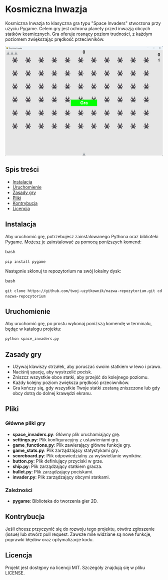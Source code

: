 # Kosmiczna Inwazja

Kosmiczna Inwazja to klasyczna gra typu "Space Invaders" stworzona przy użyciu Pygame. Celem gry jest ochrona planety przed inwazją obcych statków kosmicznych. Gra oferuje rosnący poziom trudności, z każdym poziomem zwiększając prędkość przeciwników.

![Opis obrazka](images/screenshot.png)

## Spis treści
- [Instalacja](#instalacja)
- [Uruchomienie](#uruchomienie)
- [Zasady gry](#zasady-gry)
- [Pliki](#pliki)
- [Kontrybucja](#kontrybucja)
- [Licencja](#licencja)

## Instalacja

Aby uruchomić grę, potrzebujesz zainstalowanego Pythona oraz biblioteki Pygame. Możesz je zainstalować za pomocą poniższych komend:

bash

`pip install pygame`

Następnie sklonuj to repozytorium na swój lokalny dysk:

bash

`git clone https://github.com/twoj-uzytkownik/nazwa-repozytorium.git cd nazwa-repozytorium`

## Uruchomienie

Aby uruchomić grę, po prostu wykonaj poniższą komendę w terminalu, będąc w katalogu projektu:

```bash
python space_invaders.py
```

## Zasady gry

- Używaj klawiszy strzałek, aby poruszać swoim statkiem w lewo i prawo.
- Naciśnij spację, aby wystrzelić pocisk.
- Zniszcz wszystkie obce statki, aby przejść do kolejnego poziomu.
- Każdy kolejny poziom zwiększa prędkość przeciwników.
- Gra kończy się, gdy wszystkie Twoje statki zostaną zniszczone lub gdy obcy dotrą do dolnej krawędzi ekranu.

## Pliki

### Główne pliki gry

- **space_invaders.py**: Główny plik uruchamiający grę.
- **settings.py**: Plik konfiguracyjny z ustawieniami gry.
- **game_functions.py**: Plik zawierający główne funkcje gry.
- **game_stats.py**: Plik zarządzający statystykami gry.
- **scoreboard.py**: Plik odpowiedzialny za wyświetlanie wyników.
- **button.py**: Plik definiujący przyciski w grze.
- **ship.py**: Plik zarządzający statkiem gracza.
- **bullet.py**: Plik zarządzający pociskami.
- **invader.py**: Plik zarządzający obcymi statkami.

### Zależności

- **pygame**: Biblioteka do tworzenia gier 2D.

## Kontrybucja

Jeśli chcesz przyczynić się do rozwoju tego projektu, otwórz zgłoszenie (issue) lub stwórz pull request. Zawsze mile widziane są nowe funkcje, poprawki błędów oraz optymalizacje kodu.

## Licencja

Projekt jest dostępny na licencji MIT. Szczegóły znajdują się w pliku LICENSE.